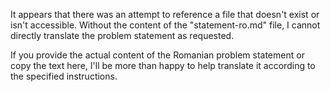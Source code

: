 It appears that there was an attempt to reference a file that doesn't exist or isn't accessible. Without the content of the "statement-ro.md" file, I cannot directly translate the problem statement as requested.

If you provide the actual content of the Romanian problem statement or copy the text here, I'll be more than happy to help translate it according to the specified instructions.